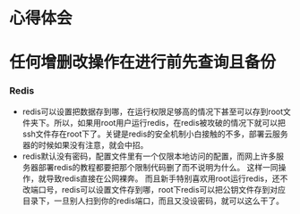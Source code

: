 # 心得体会

# 任何增删改操作在进行前先查询且备份

### Redis

- redis可以设置把数据存到哪，在运行权限足够高的情况下甚至可以存到root文件夹下。所以，如果用root用户运行redis，在redis被攻破的情况下就可以把ssh文件存在root下了。关键是redis的安全机制小白接触的不多，部署云服务器的时候如果没有注意，就会中招。
- redis默认没有密码，配置文件里有一个仅限本地访问的配置，而网上许多服务器部署redis的教程都要把那个限制代码删了而不说明为什么。
  这样一同操作，就导致redis直接在公网裸奔。
  而且新手特别喜欢用root运行redis，还不改端口号，redis可以设置文件存到哪，root下redis可以把公钥文件存到对应目录下，一旦别人扫到你的redis端口，而且又没设密码，就可以这么干了。